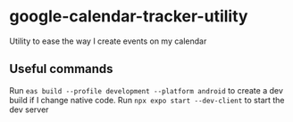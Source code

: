 # google-calendar-tracker-utility

Utility to ease the way I create events on my calendar

## Useful commands

Run `eas build --profile development --platform android` to create a dev build if I change native code.
Run `npx expo start --dev-client` to start the dev server
